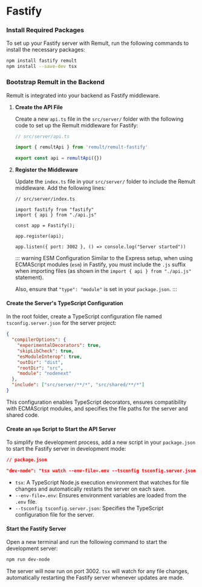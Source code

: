 # Fastify

### Install Required Packages

To set up your Fastify server with Remult, run the following commands to install the necessary packages:

```sh
npm install fastify remult
npm install --save-dev tsx
```

### Bootstrap Remult in the Backend

Remult is integrated into your backend as Fastify middleware.

1. **Create the API File**

   Create a new `api.ts` file in the `src/server/` folder with the following code to set up the Remult middleware for Fastify:

   ```ts
   // src/server/api.ts

   import { remultApi } from 'remult/remult-fastify'

   export const api = remultApi({})
   ```

2. **Register the Middleware**

   Update the `index.ts` file in your `src/server/` folder to include the Remult middleware. Add the following lines:

   ```ts{5,9}
   // src/server/index.ts

   import fastify from "fastify"
   import { api } from "./api.js"

   const app = Fastify();

   app.register(api);

   app.listen({ port: 3002 }, () => console.log("Server started"))
   ```

   ::: warning ESM Configuration
   Similar to the Express setup, when using ECMAScript modules (`esm`) in Fastify, you must include the `.js` suffix when importing files (as shown in the `import { api } from "./api.js"` statement).

   Also, ensure that `"type": "module"` is set in your `package.json`.
   :::

#### Create the Server's TypeScript Configuration

In the root folder, create a TypeScript configuration file named `tsconfig.server.json` for the server project:

```json
{
  "compilerOptions": {
    "experimentalDecorators": true,
    "skipLibCheck": true,
    "esModuleInterop": true,
    "outDir": "dist",
    "rootDir": "src",
    "module": "nodenext"
  },
  "include": ["src/server/**/*", "src/shared/**/*"]
}
```

This configuration enables TypeScript decorators, ensures compatibility with ECMAScript modules, and specifies the file paths for the server and shared code.

#### Create an `npm` Script to Start the API Server

To simplify the development process, add a new script in your `package.json` to start the Fastify server in development mode:

```json
// package.json

"dev-node": "tsx watch --env-file=.env --tsconfig tsconfig.server.json src/server"
```

- `tsx`: A TypeScript Node.js execution environment that watches for file changes and automatically restarts the server on each save.
- `--env-file=.env`: Ensures environment variables are loaded from the `.env` file.
- `--tsconfig tsconfig.server.json`: Specifies the TypeScript configuration file for the server.

#### Start the Fastify Server

Open a new terminal and run the following command to start the development server:

```sh
npm run dev-node
```

The server will now run on port 3002. `tsx` will watch for any file changes, automatically restarting the Fastify server whenever updates are made.
